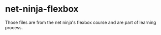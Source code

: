 # net-ninja-flexbox
Those files are from the net ninja's flexbox course and are part of learning process.
